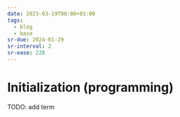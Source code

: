 ```yaml
---
date: 2023-03-19T00:00+03:00
tags:
  - blog
  - base
sr-due: 2024-01-29
sr-interval: 2
sr-ease: 228
---
```


# Initialization (programming)

TODO: add term
